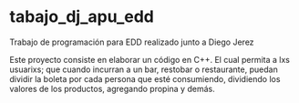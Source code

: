 # tabajo_dj_apu_edd
Trabajo de programación para EDD realizado junto a Diego Jerez

Este proyecto consiste en elaborar un código en C++. El cual permita a lxs usuarixs; que cuando incurran a un bar, restobar o restaurante, puedan dividir la boleta por cada persona que esté consumiendo, dividiendo los valores de los productos, agregando propina y demás.
